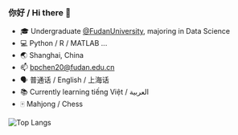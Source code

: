 ### 你好 / Hi there 👋
- 🎓 Undergraduate [@FudanUniversity](https://www.fudan.edu.cn/), majoring in Data Science
- 💻 Python / R / MATLAB ...
- 🌏 Shanghai, China
- 📫 bpchen20@fudan.edu.cn
- 🗣️ 普通话 / English / 上海话
- 📚 Currently learning tiếng Việt / العربية
- 🀄 Mahjong / Chess

![Top Langs](https://github-readme-stats.vercel.app/api/top-langs/?username=YourUsername&layout=compact)
